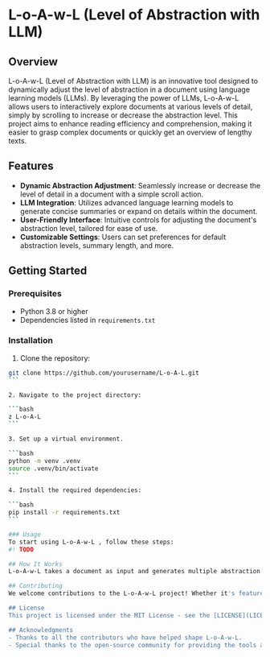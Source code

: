 # L-o-A-w-L (Level of Abstraction with LLM)

## Overview
L-o-A-w-L  (Level of Abstraction with LLM) is an innovative tool designed to dynamically adjust the level of abstraction in a document using language learning models (LLMs). By leveraging the power of LLMs, L-o-A-w-L allows users to interactively explore documents at various levels of detail, simply by scrolling to increase or decrease the abstraction level. This project aims to enhance reading efficiency and comprehension, making it easier to grasp complex documents or quickly get an overview of lengthy texts.

## Features
- **Dynamic Abstraction Adjustment**: Seamlessly increase or decrease the level of detail in a document with a simple scroll action.
- **LLM Integration**: Utilizes advanced language learning models to generate concise summaries or expand on details within the document.
- **User-Friendly Interface**: Intuitive controls for adjusting the document's abstraction level, tailored for ease of use.
- **Customizable Settings**: Users can set preferences for default abstraction levels, summary length, and more.

## Getting Started

### Prerequisites
- Python 3.8 or higher
- Dependencies listed in `requirements.txt`

### Installation

1. Clone the repository:

````bash
git clone https://github.com/yourusername/L-o-A-L.git
```

2. Navigate to the project directory:

```bash
z L-o-A-L
```

3. Set up a virtual environment.

```bash
python -m venv .venv
source .venv/bin/activate
```

4. Install the required dependencies:

```bash
pip install -r requirements.txt
```

### Usage
To start using L-o-A-w-L , follow these steps:
#! TODO

## How It Works
L-o-A-w-L takes a document as input and generates multiple abstraction layers using language learning models. These layers range from highly detailed to very abstract summaries. The user can then interact with the document through a web interface, where scrolling up or down adjusts the level of detail displayed, allowing for a customized reading experience.

## Contributing
We welcome contributions to the L-o-A-w-L project! Whether it's feature requests, bug reports, or code contributions, please feel free to make your mark. For more details, check out [CONTRIBUTING.md](CONTRIBUTING.md).

## License
This project is licensed under the MIT License - see the [LICENSE](LICENSE) file for details.

## Acknowledgments
- Thanks to all the contributors who have helped shape L-o-A-w-L.
- Special thanks to the open-source community for providing the tools and libraries that make projects like this possible.
